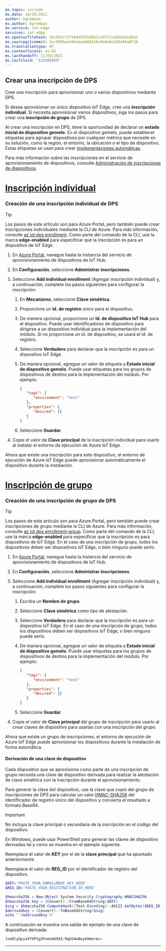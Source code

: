 ```yaml
---
ms.topic: include
ms.date: 10/29/2021
author: kgremban
ms.author: kgremban
ms.service: iot-edge
services: iot-edge
ms.openlocfilehash: 92c933cf2f504459359652124f72ca959241db92
ms.sourcegitcommit: 2cc9695ae394adae60161bc0e6e0e166440a0730
ms.translationtype: HT
ms.contentlocale: es-ES
ms.lasthandoff: 11/03/2021
ms.locfileid: "131505959"
---
```

## <a name="create-a-dps-enrollment"></a>Crear una inscripción de DPS

Cree una inscripción para aprovisionar uno o varios dispositivos mediante DPS.

Si desea aprovisionar un único dispositivo IoT Edge, cree una **inscripción individual**. Si necesita aprovisionar varios dispositivos, siga los pasos para crear una **inscripción de grupo** de DPS.

Al crear una inscripción en DPS, tiene la oportunidad de declarar un **estado inicial de dispositivo gemelo**. En el dispositivo gemelo, puede establecer etiquetas para agrupar dispositivos por cualquier métrica que necesite en su solución, como la región, el entorno, la ubicación o el tipo de dispositivo. Estas etiquetas se usan para crear [implementaciones automáticas](../articles/iot-edge/how-to-deploy-at-scale.md).

Para más información sobre las inscripciones en el servicio de aprovisionamiento de dispositivos, consulte [Administración de inscripciones de dispositivos](../articles/iot-dps/how-to-manage-enrollments.md).

# <a name="individual-enrollment"></a>[Inscripción individual](#tab/individual-enrollment)

### <a name="create-a-dps-individual-enrollment"></a>Creación de una inscripción individual de DPS

> [!TIP]
> Los pasos de este artículo son para Azure Portal, pero también puede crear inscripciones individuales mediante la CLI de Azure. Para más información, consulte [az iot dps enrollment](/cli/azure/iot/dps/enrollment). Como parte del comando de la CLI, use la marca **edge-enabled** para especificar que la inscripción es para un dispositivo de IoT Edge.

1. En [Azure Portal](https://portal.azure.com), navegue hasta la instancia del servicio de aprovisionamiento de dispositivos de IoT Hub.

1. En **Configuración**, seleccione **Administrar inscripciones**.

1. Seleccione **Add individual enrollment** (Agregar inscripción individual) y, a continuación, complete los pasos siguientes para configurar la inscripción:  

   1. En **Mecanismo**, seleccione **Clave simétrica**.

   1. Proporcione un **Id. de registro** único para el dispositivo.

   1. De manera opcional, proporcione un **Id. de dispositivo IoT Hub** para el dispositivo. Puede usar identificadores de dispositivo para dirigirse a un dispositivo individual para la implementación del módulo. Si no proporciona un id. de dispositivo, se usará el id. de registro.

   1. Seleccione **Verdadero** para declarar que la inscripción es para un dispositivo IoT Edge.

   1. De manera opcional, agregue un valor de etiqueta a **Estado inicial de dispositivo gemelo**. Puede usar etiquetas para los grupos de dispositivos de destino para la implementación del módulo. Por ejemplo:

      ```json
      {
         "tags": {
            "environment": "test"
         },
         "properties": {
            "desired": {}
         }
      }
      ```

   1. Seleccione **Guardar**.

1. Copie el valor de **Clave principal** de la inscripción individual para usarlo al instalar el entorno de ejecución de Azure IoT Edge.

Ahora que existe una inscripción para este dispositivo, el entorno de ejecución de Azure IoT Edge puede aprovisionar automáticamente el dispositivo durante la instalación.

# <a name="group-enrollment"></a>[Inscripción de grupo](#tab/group-enrollment)

### <a name="create-a-dps-group-enrollment"></a>Creación de una inscripción de grupo de DPS

> [!TIP]
> Los pasos de este artículo son para Azure Portal, pero también puede crear inscripciones de grupo mediante la CLI de Azure. Para más información, consulte [az iot dps enrollment-group](/cli/azure/iot/dps/enrollment-group). Como parte del comando de la CLI, use la marca **edge-enabled** para especificar que la inscripción es para dispositivos de IoT Edge. En el caso de una inscripción de grupo, todos los dispositivos deben ser dispositivos IoT Edge, o bien ninguno puede serlo.

1. En [Azure Portal](https://portal.azure.com), navegue hasta la instancia del servicio de aprovisionamiento de dispositivos de IoT Hub.

1. En **Configuración**, seleccione **Administrar inscripciones**.

1. Seleccione **Add individual enrollment** (Agregar inscripción individual) y, a continuación, complete los pasos siguientes para configurar la inscripción:  

   1. Escriba un **Nombre de grupo**.

   1. Seleccione **Clave simétrica** como tipo de atestación.

   1. Seleccione **Verdadero** para declarar que la inscripción es para un dispositivo IoT Edge. En el caso de una inscripción de grupo, todos los dispositivos deben ser dispositivos IoT Edge, o bien ninguno puede serlo.

   1. De manera opcional, agregue un valor de etiqueta a **Estado inicial de dispositivo gemelo**. Puede usar etiquetas para los grupos de dispositivos de destino para la implementación del módulo. Por ejemplo:

      ```json
      {
         "tags": {
            "environment": "test"
         },
         "properties": {
            "desired": {}
         }
      }
      ```

   1. Seleccione **Guardar**.

1. Copie el valor de **Clave principal** del grupo de inscripción para usarlo al crear claves de dispositivo para usarlas con una inscripción del grupo.

Ahora que existe un grupo de inscripciones, el entorno de ejecución de Azure IoT Edge puede aprovisionar los dispositivos durante la instalación de forma automática.

#### <a name="derive-a-device-key"></a>Derivación de una clave de dispositivo

Cada dispositivo que se aprovisiona como parte de una inscripción de grupo necesita una clave de dispositivo derivada para realizar la atestación de clave simétrica con la inscripción durante el aprovisionamiento.

Para generar la clave del dispositivo, use la clave que copió del grupo de inscripciones de DPS para calcular un valor [HMAC-SHA256](https://wikipedia.org/wiki/HMAC) del identificador de registro único del dispositivo y convierta el resultado a formato Base64.

> [!IMPORTANT]
> No incluya la clave principal o secundaria de la inscripción en el código del dispositivo.

En Windows, puede usar PowerShell para generar las claves de dispositivo derivadas tal y como se muestra en el ejemplo siguiente.

Reemplace el valor de **KEY** por el de la **clave principal** que ha apuntado anteriormente.

Reemplace el valor de **REG_ID** por el identificador de registro del dispositivo.

```powershell
$KEY='PASTE_YOUR_ENROLLMENT_KEY_HERE'
$REG_ID='PASTE_YOUR_REGISTRATION_ID_HERE'

$hmacsha256 = New-Object System.Security.Cryptography.HMACSHA256
$hmacsha256.key = [Convert]::FromBase64String($KEY)
$sig = $hmacsha256.ComputeHash([Text.Encoding]::ASCII.GetBytes($REG_ID))
$derivedkey = [Convert]::ToBase64String($sig)
echo "`n$derivedkey`n"
```

A continuación se muestra una salida de ejemplo de una clave de dispositivo derivada:

```powershell
Jsm0lyGpjaVYVP2g3FnmnmG9dI/9qU24wNoykUmermc=
```

---
